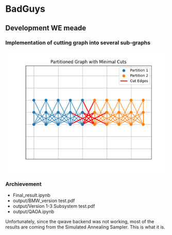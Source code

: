 # BadGuys

## Development WE meade

### Implementation of cutting graph into several sub-graphs

![How we cut the graph](output/20241130_215316_partitions.png)



### Archievement

- Final_result.ipynb
- output/BMW_version test.pdf
- output/Version 1-3 Subsystem test.pdf
- output/QAOA.ipynb

Unfortunately, since the qwave backend was not working, most of the results are coming from the Simulated Annealing Sampler. This is what it is.